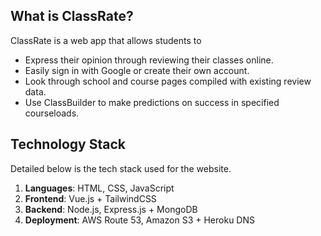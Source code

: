 ## What is ClassRate? 
ClassRate is a web app that allows students to
   - Express their opinion through reviewing their classes online. 
   - Easily sign in with Google or create their own account. 
   - Look through school and course pages compiled with existing review data. 
   - Use ClassBuilder to make predictions on success in specified courseloads. 

## Technology Stack 
Detailed below is the tech stack used for the website.

1) **Languages**: HTML, CSS, JavaScript 
2) **Frontend**: Vue.js + TailwindCSS
3) **Backend**: Node.js, Express.js + MongoDB
4) **Deployment**: AWS Route 53, Amazon S3 + Heroku DNS

